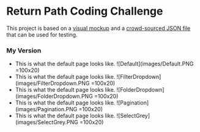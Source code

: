 # Return Path Coding Challenge

This project is based on a [visual mockup](https://drive.google.com/file/d/0B-DG9iFOyKT2ZnlhU2pPQ3lJU1E/view?usp=sharing) and a [crowd-sourced JSON file](https://drive.google.com/file/d/0B-DG9iFOyKT2SDlOaVR3U3Z6SjQ/view?usp=sharing) that can be used for testing.

### My Version
* This is what the default page looks like. 
	![Default](images/Default.PNG =100x20)
* This is what the default page looks like. 
	![FilterDropdown](images/FilterDropdown.PNG =100x20)
* This is what the default page looks like. 
	![FolderDropdown](images/FolderDropdown.PNG =100x20)
* This is what the default page looks like. 
	![Pagination](images/Pagination.PNG =100x20)
* This is what the default page looks like. 
	![SelectGrey](images/SelectGrey.PNG =100x20)